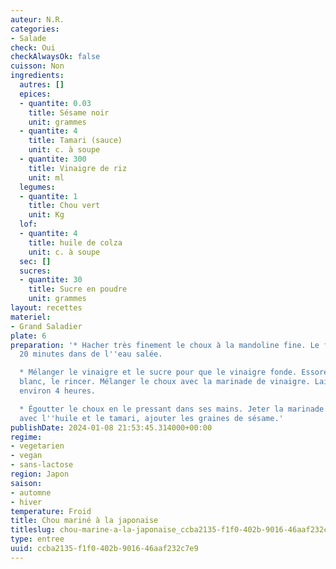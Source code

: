 ```yaml
---
auteur: N.R.
categories:
- Salade
check: Oui
checkAlwaysOk: false
cuisson: Non
ingredients:
  autres: []
  epices:
  - quantite: 0.03
    title: Sésame noir
    unit: grammes
  - quantite: 4
    title: Tamari (sauce)
    unit: c. à soupe
  - quantite: 300
    title: Vinaigre de riz
    unit: ml
  legumes:
  - quantite: 1
    title: Chou vert
    unit: Kg
  lof:
  - quantite: 4
    title: huile de colza
    unit: c. à soupe
  sec: []
  sucres:
  - quantite: 30
    title: Sucre en poudre
    unit: grammes
layout: recettes
materiel:
- Grand Saladier
plate: 6
preparation: '* Hacher très finement le choux à la mandoline fine. Le faire tremper
  20 minutes dans de l''eau salée.

  * Mélanger le vinaigre et le sucre pour que le vinaigre fonde. Essorer le choux
  blanc, le rincer. Mélanger le choux avec la marinade de vinaigre. Laisser mariner
  environ 4 heures.

  * Égoutter le choux en le pressant dans ses mains. Jeter la marinade. Assaisonner
  avec l''huile et le tamari, ajouter les graines de sésame.'
publishDate: 2024-01-08 21:53:45.314000+00:00
regime:
- vegetarien
- vegan
- sans-lactose
region: Japon
saison:
- automne
- hiver
temperature: Froid
title: Chou mariné à la japonaise
titleslug: chou-marine-a-la-japonaise_ccba2135-f1f0-402b-9016-46aaf232c7e9
type: entree
uuid: ccba2135-f1f0-402b-9016-46aaf232c7e9
---
```

